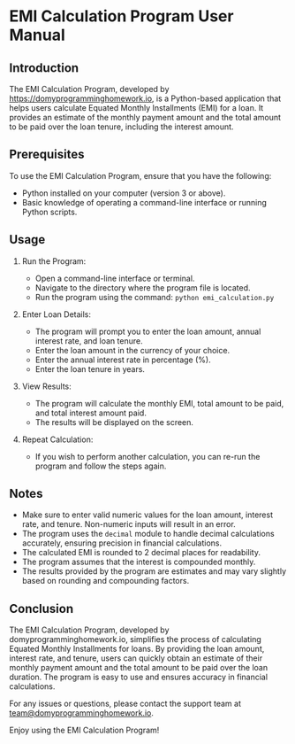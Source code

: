 # EMI Calculation Program User Manual

## Introduction
The EMI Calculation Program, developed by https://domyprogramminghomework.io, is a Python-based application that helps users calculate Equated Monthly Installments (EMI) for a loan. It provides an estimate of the monthly payment amount and the total amount to be paid over the loan tenure, including the interest amount.

## Prerequisites
To use the EMI Calculation Program, ensure that you have the following:
- Python installed on your computer (version 3 or above).
- Basic knowledge of operating a command-line interface or running Python scripts.

## Usage
1. Run the Program:
   - Open a command-line interface or terminal.
   - Navigate to the directory where the program file is located.
   - Run the program using the command: `python emi_calculation.py`

2. Enter Loan Details:
   - The program will prompt you to enter the loan amount, annual interest rate, and loan tenure.
   - Enter the loan amount in the currency of your choice.
   - Enter the annual interest rate in percentage (%).
   - Enter the loan tenure in years.

3. View Results:
   - The program will calculate the monthly EMI, total amount to be paid, and total interest amount paid.
   - The results will be displayed on the screen.

4. Repeat Calculation:
   - If you wish to perform another calculation, you can re-run the program and follow the steps again.

## Notes
- Make sure to enter valid numeric values for the loan amount, interest rate, and tenure. Non-numeric inputs will result in an error.
- The program uses the `decimal` module to handle decimal calculations accurately, ensuring precision in financial calculations.
- The calculated EMI is rounded to 2 decimal places for readability.
- The program assumes that the interest is compounded monthly.
- The results provided by the program are estimates and may vary slightly based on rounding and compounding factors.

## Conclusion
The EMI Calculation Program, developed by domyprogramminghomework.io, simplifies the process of calculating Equated Monthly Installments for loans. By providing the loan amount, interest rate, and tenure, users can quickly obtain an estimate of their monthly payment amount and the total amount to be paid over the loan duration. The program is easy to use and ensures accuracy in financial calculations.

For any issues or questions, please contact the support team at team@domyprogramminghomework.io.

Enjoy using the EMI Calculation Program!
